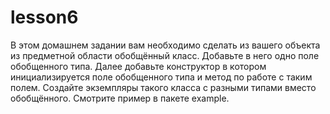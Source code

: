 # lesson6
В этом домашнем задании вам необходимо сделать из вашего объекта из предметной области обобщённый класс. Добавьте в него 
одно поле обобщенного типа. Далее добавьте конструктор в котором инициализируется поле обобщенного типа и метод по 
работе с таким полем. Создайте экземпляры такого класса с разными типами вместо обобщённого. Смотрите пример в пакете 
example.